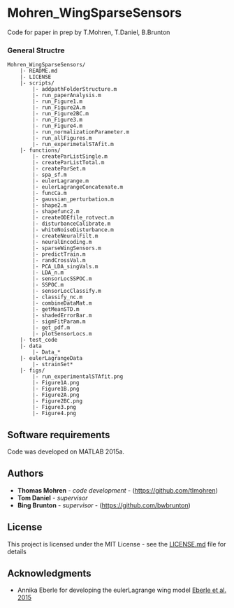 # Mohren_WingSparseSensors

Code for paper in prep by T.Mohren, T.Daniel, B.Brunton

### General Structre
    Mohren_WingSparseSensors/
        |- README.md
        |- LICENSE
        |- scripts/
            |- addpathFolderStructure.m
            |- run_paperAnalysis.m
            |- run_Figure1.m
            |- run_Figure2A.m
            |- run_Figure2BC.m
            |- run_Figure3.m
            |- run_Figure4.m
            |- run_normalizationParameter.m
            |- run_allFigures.m
            |- run_experimetalSTAfit.m
        |- functions/
            |- createParListSingle.m
            |- createParListTotal.m
            |- createParSet.m
            |- spa_sf.m  
            |- eulerLagrange.m
            |- eulerLagrangeConcatenate.m  
            |- funcCa.m 
            |- gaussian_perturbation.m  
            |- shape2.m  
            |- shapefunc2.m 
            |- createODEfile_rotvect.m
            |- disturbanceCalibrate.m
            |- whiteNoiseDisturbance.m 
            |- createNeuralFilt.m
            |- neuralEncoding.m  
            |- sparseWingSensors.m  
            |- predictTrain.m 
            |- randCrossVal.m 
            |- PCA_LDA_singVals.m 
            |- LDA_n.m  
            |- sensorLocSSPOC.m  
            |- SSPOC.m  
            |- sensorLocClassify.m  
            |- classify_nc.m
            |- combineDataMat.m
            |- getMeanSTD.m  
            |- shadedErrorBar.m  
            |- sigmFitParam.m  
            |- get_pdf.m  
            |- plotSensorLocs.m  
        |- test_code
        |- data
            |- Data_*
        |- eulerLagrangeData
            |- strainSet*
        |- figs/
            |- run_experimentalSTAfit.png
            |- Figure1A.png
            |- Figure1B.png
            |- Figure2A.png
            |- Figure2BC.png
            |- Figure3.png
            |- Figure4.png
			
## Software requirements

Code was developed on MATLAB 2015a. 

## Authors

* **Thomas Mohren** - *code development* - (https://github.com/tlmohren)
* **Tom Daniel** - *supervisor* 
* **Bing Brunton** - *supervisor* - (https://github.com/bwbrunton)

## License

This project is licensed under the MIT License - see the [LICENSE.md](LICENSE.md) file for details

## Acknowledgments

* Annika Eberle for developing the eulerLagrange wing model 
[Eberle et al. 2015](http://rsif.royalsocietypublishing.org/content/12/104/20141088.short)
